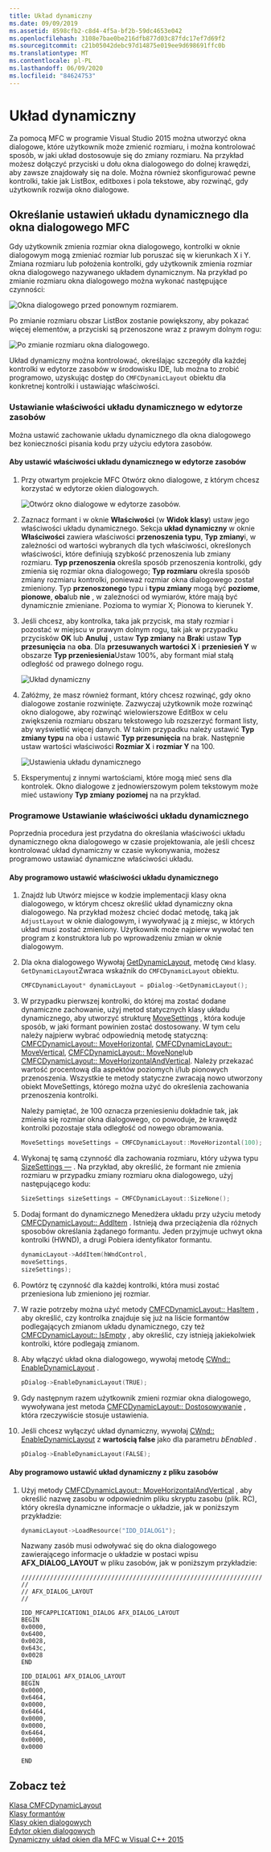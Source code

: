 ```yaml
---
title: Układ dynamiczny
ms.date: 09/09/2019
ms.assetid: 8598cfb2-c8d4-4f5a-bf2b-59dc4653e042
ms.openlocfilehash: 3108e7bae0be216dfb877d03c87fdc17ef7d69f2
ms.sourcegitcommit: c21b05042debc97d14875e019ee9d698691ffc0b
ms.translationtype: MT
ms.contentlocale: pl-PL
ms.lasthandoff: 06/09/2020
ms.locfileid: "84624753"
---
```

# <a name="dynamic-layout"></a>Układ dynamiczny

Za pomocą MFC w programie Visual Studio 2015 można utworzyć okna dialogowe, które użytkownik może zmienić rozmiaru, i można kontrolować sposób, w jaki układ dostosowuje się do zmiany rozmiaru. Na przykład możesz dołączyć przyciski u dołu okna dialogowego do dolnej krawędzi, aby zawsze znajdowały się na dole. Można również skonfigurować pewne kontrolki, takie jak ListBox, editboxes i pola tekstowe, aby rozwinąć, gdy użytkownik rozwija okno dialogowe.

## <a name="specifying-dynamic-layout-settings-for-an-mfc-dialog-box"></a>Określanie ustawień układu dynamicznego dla okna dialogowego MFC

Gdy użytkownik zmienia rozmiar okna dialogowego, kontrolki w oknie dialogowym mogą zmieniać rozmiar lub poruszać się w kierunkach X i Y. Zmiana rozmiaru lub położenia kontrolki, gdy użytkownik zmienia rozmiar okna dialogowego nazywanego układem dynamicznym. Na przykład po zmianie rozmiaru okna dialogowego można wykonać następujące czynności:

![Okna dialogowego przed ponownym rozmiarem.](../mfc/media/mfcdynamiclayout4.png "Okna dialogowego przed ponownym rozmiarem.")

Po zmianie rozmiaru obszar ListBox zostanie powiększony, aby pokazać więcej elementów, a przyciski są przenoszone wraz z prawym dolnym rogu:

![Po zmianie rozmiaru okna dialogowego.](../mfc/media/mfcdynamiclayout5.png "Po zmianie rozmiaru okna dialogowego.")

Układ dynamiczny można kontrolować, określając szczegóły dla każdej kontrolki w edytorze zasobów w środowisku IDE, lub można to zrobić programowo, uzyskując dostęp do `CMFCDynamicLayout` obiektu dla konkretnej kontrolki i ustawiając właściwości.

### <a name="setting-dynamic-layout-properties-in-the-resource-editor"></a>Ustawianie właściwości układu dynamicznego w edytorze zasobów

Można ustawić zachowanie układu dynamicznego dla okna dialogowego bez konieczności pisania kodu przy użyciu edytora zasobów.

#### <a name="to-set-dynamic-layout-properties-in-the-resource-editor"></a>Aby ustawić właściwości układu dynamicznego w edytorze zasobów

1. Przy otwartym projekcie MFC Otwórz okno dialogowe, z którym chcesz korzystać w edytorze okien dialogowych.

   ![Otwórz okno dialogowe w edytorze zasobów.](../mfc/media/mfcdynamiclayout3.png "Otwórz okno dialogowe w edytorze zasobów.")

1. Zaznacz formant i w oknie **Właściwości** (w **Widok klasy**) ustaw jego właściwości układu dynamicznego. Sekcja **układ dynamiczny** w oknie **Właściwości** zawiera właściwości **przenoszenia typu**, **Typ zmiany**i, w zależności od wartości wybranych dla tych właściwości, określonych właściwości, które definiują szybkość przenoszenia lub zmiany rozmiaru. **Typ przenoszenia** określa sposób przenoszenia kontrolki, gdy zmienia się rozmiar okna dialogowego; **Typ rozmiaru** określa sposób zmiany rozmiaru kontrolki, ponieważ rozmiar okna dialogowego został zmieniony. Typ **przenoszonego** typu i **typu zmiany** mogą być **poziome**, **pionowe**, **oba**lub **nie** , w zależności od wymiarów, które mają być dynamicznie zmieniane. Pozioma to wymiar X; Pionowa to kierunek Y.

1. Jeśli chcesz, aby kontrolka, taka jak przycisk, ma stały rozmiar i pozostać w miejscu w prawym dolnym rogu, tak jak w przypadku przycisków **OK** lub **Anuluj** , ustaw **Typ zmiany** na **Brak**i ustaw **Typ przesunięcia** na **oba**. Dla **przesuwanych wartości X** i **przeniesień Y** w obszarze **Typ przeniesienia**Ustaw 100%, aby formant miał stałą odległość od prawego dolnego rogu.

   ![Układ dynamiczny](../mfc/media/mfcdynamiclayout1.png "Układ dynamiczny")

1. Załóżmy, że masz również formant, który chcesz rozwinąć, gdy okno dialogowe zostanie rozwinięte. Zazwyczaj użytkownik może rozwinąć okno dialogowe, aby rozwinąć wielowierszowe EditBox w celu zwiększenia rozmiaru obszaru tekstowego lub rozszerzyć formant listy, aby wyświetlić więcej danych. W takim przypadku należy ustawić **Typ zmiany typu** na oba i ustawić **Typ przesunięcia** na brak. Następnie ustaw wartości właściwości **Rozmiar X** i **rozmiar Y** na 100.

   ![Ustawienia układu dynamicznego](../mfc/media/mfcdynamiclayout2.png "Ustawienia układu dynamicznego")

1. Eksperymentuj z innymi wartościami, które mogą mieć sens dla kontrolek. Okno dialogowe z jednowierszowym polem tekstowym może mieć ustawiony **Typ zmiany** **poziomej** na na przykład.

### <a name="setting-dynamic-layout-properties-programmatically"></a>Programowe Ustawianie właściwości układu dynamicznego

Poprzednia procedura jest przydatna do określania właściwości układu dynamicznego okna dialogowego w czasie projektowania, ale jeśli chcesz kontrolować układ dynamiczny w czasie wykonywania, możesz programowo ustawiać dynamiczne właściwości układu.

#### <a name="to-set-dynamic-layout-properties-programmatically"></a>Aby programowo ustawić właściwości układu dynamicznego

1. Znajdź lub Utwórz miejsce w kodzie implementacji klasy okna dialogowego, w którym chcesz określić układ dynamiczny okna dialogowego. Na przykład możesz chcieć dodać metodę, taką jak `AdjustLayout` w oknie dialogowym, i wywoływać ją z miejsc, w których układ musi zostać zmieniony. Użytkownik może najpierw wywołać ten program z konstruktora lub po wprowadzeniu zmian w oknie dialogowym.

1. Dla okna dialogowego Wywołaj [GetDynamicLayout](reference/cwnd-class.md#getdynamiclayout), metodę `CWnd` klasy. `GetDynamicLayout`Zwraca wskaźnik do `CMFCDynamicLayout` obiektu.

    ```cpp
    CMFCDynamicLayout* dynamicLayout = pDialog->GetDynamicLayout();
    ```

1. W przypadku pierwszej kontrolki, do której ma zostać dodane dynamiczne zachowanie, użyj metod statycznych klasy układu dynamicznego, aby utworzyć strukturę [MoveSettings](reference/cmfcdynamiclayout-class.md#movesettings_structure) , która koduje sposób, w jaki formant powinien zostać dostosowany. W tym celu należy najpierw wybrać odpowiednią metodę statyczną: [CMFCDynamicLayout:: MoveHorizontal](reference/cmfcdynamiclayout-class.md#movehorizontal), [CMFCDynamicLayout:: MoveVertical](reference/cmfcdynamiclayout-class.md#movevertical), [CMFCDynamicLayout:: MoveNone](reference/cmfcdynamiclayout-class.md#movenone)lub [CMFCDynamicLayout:: MoveHorizontalAndVertical](reference/cmfcdynamiclayout-class.md#movehorizontalandvertical). Należy przekazać wartość procentową dla aspektów poziomych i/lub pionowych przenoszenia. Wszystkie te metody statyczne zwracają nowo utworzony obiekt MoveSettings, którego można użyć do określenia zachowania przenoszenia kontrolki.

   Należy pamiętać, że 100 oznacza przeniesieniu dokładnie tak, jak zmienia się rozmiar okna dialogowego, co powoduje, że krawędź kontrolki pozostaje stała odległość od nowego obramowania.

    ```cpp
    MoveSettings moveSettings = CMFCDynamicLayout::MoveHorizontal(100);
    ```

1. Wykonaj tę samą czynność dla zachowania rozmiaru, który używa typu [SizeSettings —](reference/cmfcdynamiclayout-class.md#sizesettings_structure) . Na przykład, aby określić, że formant nie zmienia rozmiaru w przypadku zmiany rozmiaru okna dialogowego, użyj następującego kodu:

    ```cpp
    SizeSettings sizeSettings = CMFCDynamicLayout::SizeNone();
    ```

1. Dodaj formant do dynamicznego Menedżera układu przy użyciu metody [CMFCDynamicLayout:: AddItem](reference/cmfcdynamiclayout-class.md#additem) . Istnieją dwa przeciążenia dla różnych sposobów określania żądanego formantu. Jeden przyjmuje uchwyt okna kontrolki (HWND), a drugi Pobiera identyfikator formantu.

    ```cpp
    dynamicLayout->AddItem(hWndControl,
    moveSettings,
    sizeSettings);
    ```

1. Powtórz tę czynność dla każdej kontrolki, która musi zostać przeniesiona lub zmieniono jej rozmiar.

1. W razie potrzeby można użyć metody [CMFCDynamicLayout:: HasItem](reference/cmfcdynamiclayout-class.md#hasitem) , aby określić, czy kontrolka znajduje się już na liście formantów podlegających zmianom układu dynamicznego, czy też [CMFCDynamicLayout:: IsEmpty](reference/cmfcdynamiclayout-class.md#isempty) , aby określić, czy istnieją jakiekolwiek kontrolki, które podlegają zmianom.

1. Aby włączyć układ okna dialogowego, wywołaj metodę [CWnd:: EnableDynamicLayout](reference/cwnd-class.md#enabledynamiclayout) .

    ```cpp
    pDialog->EnableDynamicLayout(TRUE);
    ```

1. Gdy następnym razem użytkownik zmieni rozmiar okna dialogowego, wywoływana jest metoda [CMFCDynamicLayout:: Dostosowywanie](reference/cmfcdynamiclayout-class.md#adjust) , która rzeczywiście stosuje ustawienia.

1. Jeśli chcesz wyłączyć układ dynamiczny, wywołaj [CWnd:: EnableDynamicLayout](reference/cwnd-class.md#enabledynamiclayout) z **wartością false** jako dla parametru *bEnabled* .

    ```cpp
    pDialog->EnableDynamicLayout(FALSE);
    ```

#### <a name="to-set-the-dynamic-layout-programmatically-from-a-resource-file"></a>Aby programowo ustawić układ dynamiczny z pliku zasobów

1. Użyj metody [CMFCDynamicLayout:: MoveHorizontalAndVertical](reference/cmfcdynamiclayout-class.md#movehorizontalandvertical) , aby określić nazwę zasobu w odpowiednim pliku skryptu zasobu (plik. RC), który określa dynamiczne informacje o układzie, jak w poniższym przykładzie:

    ```cpp
    dynamicLayout->LoadResource("IDD_DIALOG1");
    ```

   Nazwany zasób musi odwoływać się do okna dialogowego zawierającego informacje o układzie w postaci wpisu **AFX_DIALOG_LAYOUT** w pliku zasobów, jak w poniższym przykładzie:

    ```RC
    /////////////////////////////////////////////////////////////////////////////
    //
    // AFX_DIALOG_LAYOUT
    //

    IDD_MFCAPPLICATION1_DIALOG AFX_DIALOG_LAYOUT
    BEGIN
    0x0000,
    0x6400,
    0x0028,
    0x643c,
    0x0028
    END

    IDD_DIALOG1 AFX_DIALOG_LAYOUT
    BEGIN
    0x0000,
    0x6464,
    0x0000,
    0x6464,
    0x0000,
    0x0000,
    0x6464,
    0x0000,
    0x0000

    END
    ```

## <a name="see-also"></a>Zobacz też

[Klasa CMFCDynamicLayout](reference/cmfcdynamiclayout-class.md)<br/>
[Klasy formantów](control-classes.md)<br/>
[Klasy okien dialogowych](dialog-box-classes.md)<br/>
[Edytor okien dialogowych](../windows/dialog-editor.md)<br/>
[Dynamiczny układ okien dla MFC w Visual C++ 2015](https://mariusbancila.ro/blog/2015/07/27/dynamic-dialog-layout-for-mfc-in-visual-c-2015/)

